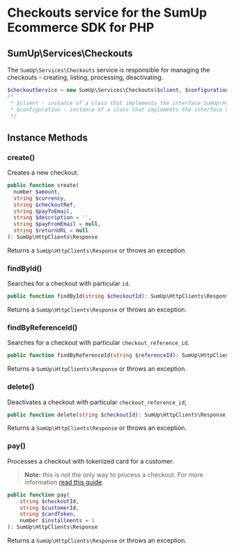 # Checkouts service for the SumUp Ecommerce SDK for PHP

## SumUp\Services\Checkouts

The `SumUp\Services\Checkouts` service is responsible for managing the checkouts - creating, listing, processing, deactivating.

```php
$checkoutService = new SumUp\Services\Checkouts($client, $configuration);
/* 
 * $client - instance of a class that implements the interface SumUp\HttpClients\SumUpHttpClientInterface
 * $configuration - instance of a class that implements the interface SumUp\Application\ApplicationConfiguration
 */
```

## Instance Methods

### create()

Creates a new checkout.

```php
public function create(
  number $amount,
  string $currency,
  string $checkoutRef,
  string $payToEmail,
  string $description = '',
  string $payFromEmail = null,
  string $returnURL = null
): SumUp\HttpClients\Response
```

Returns a `SumUp\HttpClients\Response` or throws an exception.

### findById()

Searches for a checkout with particular `id`.

```php
public function findById(string $checkoutId): SumUp\HttpClients\Response
```

Returns a `SumUp\HttpClients\Response` or throws an exception.

### findByReferenceId()

Searches for a checkout with particular `checkout_reference_id`.

```php
public function findByReferenceId(string $referenceId): SumUp\HttpClients\Response
```

Returns a `SumUp\HttpClients\Response` or throws an exception.

### delete()

Deactivates a checkout with particular `checkout_reference_id`;

```php
public function delete(string $checkoutId): SumUp\HttpClients\Response
```

Returns a `SumUp\HttpClients\Response` or throws an exception.

### pay()

Processes a checkout with tokenized card for a customer.

> **Note:** this is not the only way to process a checkout. For more information [read this guide](https://developer.sumup.com/docs/single-payment).

```php
public function pay(
    string $checkoutId,
    string $customerId,
    string $cardToken,
    number $installments = 1
): SumUp\HttpClients\Response
```

Returns a `SumUp\HttpClients\Response` or throws an exception.
